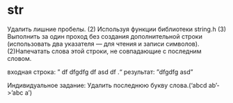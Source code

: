 # str

Удалить лишние пробелы. 
(2) Используя функции библиотеки string.h
(3) Выполнить за один проход без создания дополнительной строки (использовать два указателя — для чтения и записи символов).
(2)Напечатать слова этой строки, не совпадающие с последним словом.

входная строка:  ”    df     dfgdfg      df    asd    df     .“
результат:  ”dfgdfg asd”      

Индивидуальное задание: Удалить последнюю букву слова.(‘abcd ab’->’abc a’) 
